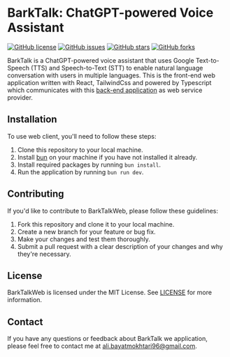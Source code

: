 # BarkTalk: ChatGPT-powered Voice Assistant

[![GitHub license](https://img.shields.io/github/license/alibayatmokhtari/bark-talk-web)](https://github.com/alibayatmokhtari/bark-talk-web/blob/main/LICENSE)
[![GitHub issues](https://img.shields.io/github/issues/alibayatmokhtari/bark-talk-web)](https://github.com/alibayatmokhtari/bark-talk-web/issues)
[![GitHub stars](https://img.shields.io/github/stars/alibayatmokhtari/bark-talk-web)](https://github.com/alibayatmokhtari/bark-talk-web/stargazers)
[![GitHub forks](https://img.shields.io/github/forks/alibayatmokhtari/bark-talk-web)](https://github.com/alibayatmokhtari/bark-talk-web/network)

BarkTalk is a ChatGPT-powered voice assistant that uses Google Text-to-Speech (TTS) and Speech-to-Text (STT) to enable natural language conversation with users in multiple languages. This is the front-end web application written with React, TailwindCss and powered by Typescript which communicates with this [back-end application](https://github.com/msadeqsirjani/BarkTalk) as web service provider.

## Installation

To use web client, you'll need to follow these steps:

1. Clone this repository to your local machine.
2. Install [bun](https://bun.sh/) on your machine if you have not installed it already.
3. Install required packages by running `bun install`.
4. Run the application by running `bun run dev`.

## Contributing

If you'd like to contribute to BarkTalkWeb, please follow these guidelines:

1. Fork this repository and clone it to your local machine.
2. Create a new branch for your feature or bug fix.
3. Make your changes and test them thoroughly.
4. Submit a pull request with a clear description of your changes and why they're necessary.

## License

BarkTalkWeb is licensed under the MIT License. See [LICENSE](https://img.shields.io/github/license/alibayatmokhtari/bark-talk-web) for more information.

## Contact

If you have any questions or feedback about BarkTalk we application, please feel free to contact me at [ali.bayatmokhtari96@gmail.com](mailto:ali.bayatmokhtari96@gmail.com).
